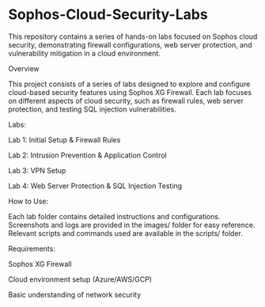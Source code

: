 # Sophos-Cloud-Security-Labs
This repository contains a series of hands-on labs focused on Sophos cloud security, demonstrating firewall configurations, web server protection, and vulnerability mitigation in a cloud environment.


Overview

This project consists of a series of labs designed to explore and configure cloud-based security features using Sophos XG Firewall. Each lab focuses on different aspects of cloud security, such as firewall rules, web server protection, and testing SQL injection vulnerabilities.

Labs:

Lab 1: Initial Setup & Firewall Rules

Lab 2: Intrusion Prevention & Application Control

Lab 3: VPN Setup

Lab 4: Web Server Protection & SQL Injection Testing

How to Use:

Each lab folder contains detailed instructions and configurations.
Screenshots and logs are provided in the images/ folder for easy reference.
Relevant scripts and commands used are available in the scripts/ folder.

Requirements:

Sophos XG Firewall

Cloud environment setup (Azure/AWS/GCP)

Basic understanding of network security
